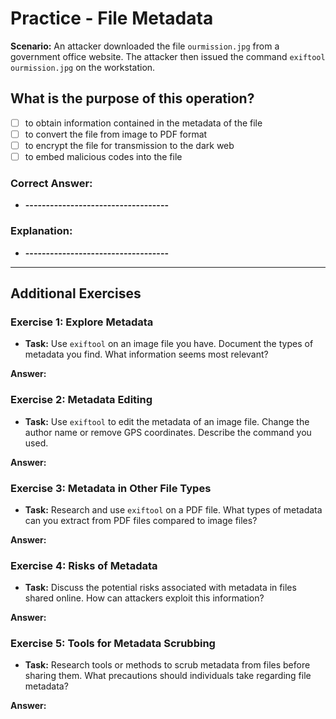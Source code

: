 # Practice - File Metadata

**Scenario:** An attacker downloaded the file `ourmission.jpg` from a government office website. The attacker then issued the command `exiftool ourmission.jpg` on the workstation.

## What is the purpose of this operation?

- [ ] to obtain information contained in the metadata of the file
- [ ] to convert the file from image to PDF format
- [ ] to encrypt the file for transmission to the dark web
- [ ] to embed malicious codes into the file

### Correct Answer:
- **-----------------------------------**

### Explanation:

- **-----------------------------------**


---

## Additional Exercises

### Exercise 1: Explore Metadata
- **Task:** Use `exiftool` on an image file you have. Document the types of metadata you find. What information seems most relevant?

**Answer:**
<!----><!---->

### Exercise 2: Metadata Editing
- **Task:** Use `exiftool` to edit the metadata of an image file. Change the author name or remove GPS coordinates. Describe the command you used.

**Answer:**
<!----><!---->

### Exercise 3: Metadata in Other File Types
- **Task:** Research and use `exiftool` on a PDF file. What types of metadata can you extract from PDF files compared to image files?

**Answer:**
<!----><!---->

### Exercise 4: Risks of Metadata
- **Task:** Discuss the potential risks associated with metadata in files shared online. How can attackers exploit this information?

**Answer:**
<!----><!---->

### Exercise 5: Tools for Metadata Scrubbing
- **Task:** Research tools or methods to scrub metadata from files before sharing them. What precautions should individuals take regarding file metadata?

**Answer:**
<!----><!---->

